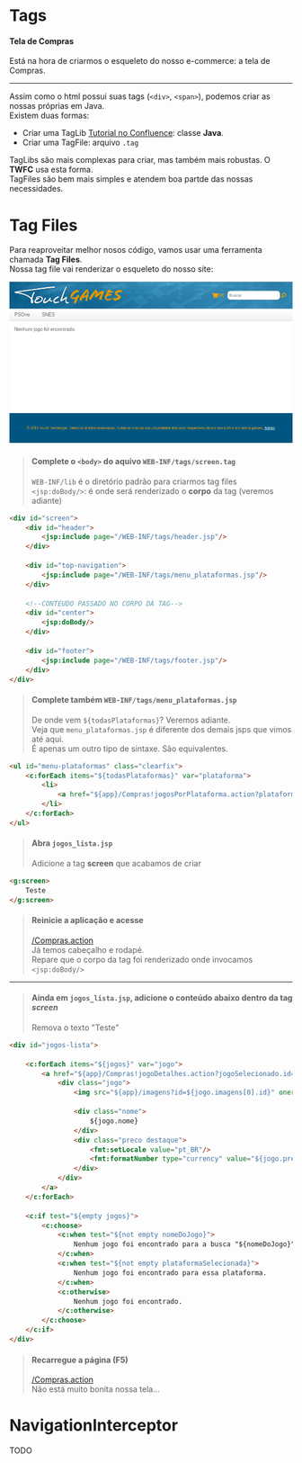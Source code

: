 # Tags

#### Tela de Compras

Está na hora de criarmos o esqueleto do nosso e-commerce: a tela de Compras.

---

Assim como o html possui suas tags (`<div>`, `<span>`), podemos criar as nossas próprias em Java.  
Existem duas formas: 
- Criar uma TagLib [Tutorial no Confluence](http://confluence.touchtec.com.br/display/TWF/Desenvolvendo+Tags): classe **Java**.  
- Criar uma TagFile: arquivo `.tag`

TagLibs são mais complexas para criar, mas também mais robustas. O **TWFC** usa esta forma.   
TagFiles são bem mais simples e atendem boa partde das nossas necessidades.

# Tag Files

Para reaproveitar melhor nosos código, vamos usar uma ferramenta chamada **Tag Files**.  
Nossa tag file vai renderizar o esqueleto do nosso site:

![](img/css1.png)

> #### Complete o `<body>` do aquivo `WEB-INF/tags/screen.tag`
> `WEB-INF/lib` é o diretório padrão para criarmos tag files  
> `<jsp:doBody/>`: é onde será renderizado o **corpo** da tag (veremos adiante)

```html
<div id="screen">
    <div id="header">
        <jsp:include page="/WEB-INF/tags/header.jsp"/>
    </div>

    <div id="top-navigation">
        <jsp:include page="/WEB-INF/tags/menu_plataformas.jsp"/>
    </div>

    <!--CONTEUDO PASSADO NO CORPO DA TAG-->
    <div id="center">
        <jsp:doBody/>
    </div>

    <div id="footer">
        <jsp:include page="/WEB-INF/tags/footer.jsp"/>
    </div>
</div>
```

> #### Complete também `WEB-INF/tags/menu_plataformas.jsp`
> De onde vem `${todasPlataformas}`? Veremos adiante.  
> Veja que `menu_plataformas.jsp` é diferente dos demais jsps que vimos até aqui.  
> É apenas um outro tipo de sintaxe. São equivalentes.  

```html
<ul id="menu-plataformas" class="clearfix">
    <c:forEach items="${todasPlataformas}" var="plataforma">
        <li>
            <a href="${app}/Compras!jogosPorPlataforma.action?plataformaSelecionada.id=${plataforma.id}">${plataforma.nome}</a>
        </li>
    </c:forEach>
</ul>
```

> #### Abra `jogos_lista.jsp`
> Adicione a tag **screen** que acabamos de criar

```html
<g:screen>
    Teste
</g:screen>
```

> #### Reinicie a aplicação e acesse
> [/Compras.action]()  
> Já temos cabeçalho e rodapé.  
> Repare que o corpo da tag foi renderizado onde invocamos `<jsp:doBody/>`  

---

> #### Ainda em `jogos_lista.jsp`, adicione o conteúdo abaixo dentro da tag *screen*
> Remova o texto "Teste"

```html
<div id="jogos-lista">
    
    <c:forEach items="${jogos}" var="jogo">
        <a href="${app}/Compras!jogoDetalhes.action?jogoSelecionado.id=${jogo.id}">
            <div class="jogo">
                <img src="${app}/imagens?id=${jogo.imagens[0].id}" onerror="this.src='${app}/img/jogo_padrao.png'"/>
                
                <div class="nome">
                    ${jogo.nome}
                </div>
                <div class="preco destaque">
                    <fmt:setLocale value="pt_BR"/>
                    <fmt:formatNumber type="currency" value="${jogo.precoComDesconto}" />
                </div>
            </div>
        </a>
    </c:forEach>
    
    <c:if test="${empty jogos}">
        <c:choose>
            <c:when test="${not empty nomeDoJogo}">
                Nenhum jogo foi encontrado para a busca "${nomeDoJogo}".
            </c:when>
            <c:when test="${not empty plataformaSelecionada}">
                Nenhum jogo foi encontrado para essa plataforma.
            </c:when>
            <c:otherwise>
                Nenhum jogo foi encontrado.
            </c:otherwise>
        </c:choose>
    </c:if>
</div>
```

> #### Recarregue a página (F5)
> [/Compras.action]()  
> Não está muito bonita nossa tela...


# NavigationInterceptor
TODO